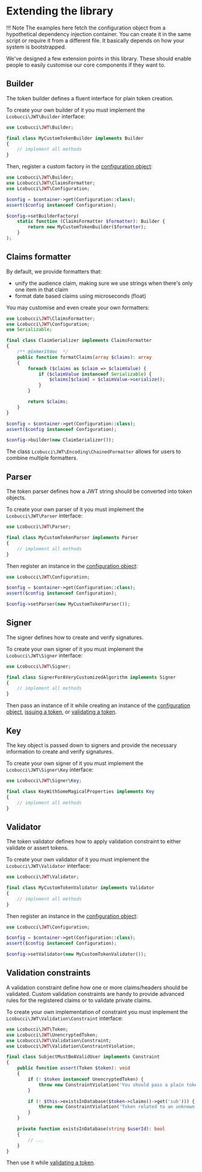 # Extending the library

!!! Note
    The examples here fetch the configuration object from a hypothetical dependency injection container.
    You can create it in the same script or require it from a different file. It basically depends on how your system is bootstrapped.

We've designed a few extension points in this library.
These should enable people to easily customise our core components if they want to.

## Builder

The token builder defines a fluent interface for plain token creation.

To create your own builder of it you must implement the `Lcobucci\JWT\Builder` interface:

```php
use Lcobucci\JWT\Builder;

final class MyCustomTokenBuilder implements Builder
{
    // implement all methods
}
```

Then, register a custom factory in the [configuration object]:

```php
use Lcobucci\JWT\Builder;
use Lcobucci\JWT\ClaimsFormatter;
use Lcobucci\JWT\Configuration;

$config = $container->get(Configuration::class);
assert($config instanceof Configuration);

$config->setBuilderFactory(
    static function (ClaimsFormatter $formatter): Builder {
        return new MyCustomTokenBuilder($formatter);
    }
);
```

## Claims formatter

By default, we provide formatters that:

- unify the audience claim, making sure we use strings when there's only one item in that claim
- format date based claims using microseconds (float)

You may customise and even create your own formatters:

```php
use Lcobucci\JWT\ClaimsFormatter;
use Lcobucci\JWT\Configuration;
use Serializable;

final class ClaimSerializer implements ClaimsFormatter
{
    /** @inheritdoc  */
    public function formatClaims(array $claims): array
    {
        foreach ($claims as $claim => $claimValue) {
            if ($claimValue instanceof Serializable) {
                $claims[$claim] = $claimValue->serialize();
            }
        }

        return $claims;
    }
}

$config = $container->get(Configuration::class);
assert($config instanceof Configuration);

$config->builder(new ClaimSerializer());
```

The class `Lcobucci\JWT\Encoding\ChainedFormatter` allows for users to combine multiple formatters. 

## Parser

The token parser defines how a JWT string should be converted into token objects.

To create your own parser of it you must implement the `Lcobucci\JWT\Parser` interface:

```php
use Lcobucci\JWT\Parser;

final class MyCustomTokenParser implements Parser
{
    // implement all methods
}
```

Then register an instance in the [configuration object]:

```php
use Lcobucci\JWT\Configuration;

$config = $container->get(Configuration::class);
assert($config instanceof Configuration);

$config->setParser(new MyCustomTokenParser());
```

## Signer

The signer defines how to create and verify signatures.

To create your own signer of it you must implement the `Lcobucci\JWT\Signer` interface:

```php
use Lcobucci\JWT\Signer;

final class SignerForAVeryCustomizedAlgorithm implements Signer
{
    // implement all methods
}
```

Then pass an instance of it while creating an instance of the [configuration object], [issuing a token](issuing-tokens.md), or [validating a token].

## Key

The key object is passed down to signers and provide the necessary information to create and verify signatures.

To create your own signer of it you must implement the `Lcobucci\JWT\Signer\Key` interface:

```php
use Lcobucci\JWT\Signer\Key;

final class KeyWithSomeMagicalProperties implements Key
{
    // implement all methods
}
```

## Validator

The token validator defines how to apply validation constraint to either validate or assert tokens.

To create your own validator of it you must implement the `Lcobucci\JWT\Validator` interface:

```php
use Lcobucci\JWT\Validator;

final class MyCustomTokenValidator implements Validator
{
    // implement all methods
}
```

Then register an instance in the [configuration object]:

```php
use Lcobucci\JWT\Configuration;

$config = $container->get(Configuration::class);
assert($config instanceof Configuration);

$config->setValidator(new MyCustomTokenValidator());
```

## Validation constraints

A validation constraint define how one or more claims/headers should be validated.
Custom validation constraints are handy to provide advanced rules for the registered claims or to validate private claims.

To create your own implementation of constraint you must implement the `Lcobucci\JWT\Validation\Constraint` interface:

```php
use Lcobucci\JWT\Token;
use Lcobucci\JWT\UnencryptedToken;
use Lcobucci\JWT\Validation\Constraint;
use Lcobucci\JWT\Validation\ConstraintViolation;

final class SubjectMustBeAValidUser implements Constraint
{
    public function assert(Token $token): void
    {
        if (! $token instanceof UnencryptedToken) {
            throw new ConstraintViolation('You should pass a plain token');
        }

        if (! $this->existsInDatabase($token->claims()->get('sub'))) {
            throw new ConstraintViolation('Token related to an unknown user');
        }
    }

    private function existsInDatabase(string $userId): bool
    {
        // ...
    }
}
```

Then use it while [validating a token].

[configuration object]: configuration.md
[validating a token]: validating-tokens.md
